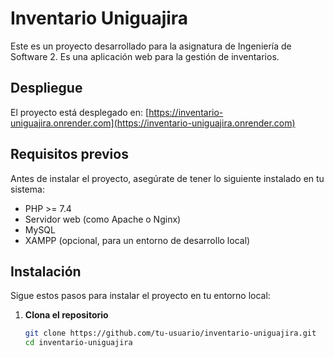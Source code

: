 
# Inventario Uniguajira

Este es un proyecto desarrollado para la asignatura de Ingeniería de Software 2. Es una aplicación web para la gestión de inventarios.

## Despliegue

El proyecto está desplegado en: [https://inventario-uniguajira.onrender.com](https://inventario-uniguajira.onrender.com)

## Requisitos previos

Antes de instalar el proyecto, asegúrate de tener lo siguiente instalado en tu sistema:

- PHP >= 7.4
- Servidor web (como Apache o Nginx)
- MySQL
- XAMPP (opcional, para un entorno de desarrollo local)

## Instalación

Sigue estos pasos para instalar el proyecto en tu entorno local:

1. **Clona el repositorio**

   ```bash
   git clone https://github.com/tu-usuario/inventario-uniguajira.git
   cd inventario-uniguajira